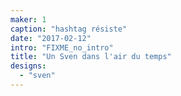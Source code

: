 ```yaml
---
maker: 1
caption: "hashtag résiste"
date: "2017-02-12"
intro: "FIXME_no_intro"
title: "Un Sven dans l'air du temps"
designs:
  - "sven"
---
```


